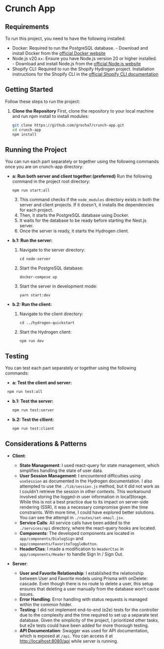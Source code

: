 # Crunch App

## Requirements
To run this project, you need to have the following installed:

- Docker: Required to run the PostgreSQL database. - Download and install Docker from the [official Docker website](https://www.docker.com/get-started)
- Node.js v20.x+: Ensure you have Node.js version 20 or higher installed. - Download and install Node.js from the [official Node.js website](https://nodejs.org/)
- Shopify CLI: Required to run the Shopify Hydrogen project. Installation instructions for the Shopify CLI in the [official Shopify CLI documentation](https://shopify.dev/apps/tools/cli)

## Getting Started
Follow these steps to run the project:

1. **Clone the Repository**
   First, clone the repository to your local machine and run npm install to install modules:
   ```bash
   git clone https://github.com/grocha7/crunch-app.git
   cd crunch-app
   npm install
   ```
   

## Running the Project

You can run each part separately or together using the following commands once you are on crunch-app directory:

- **a: Run both server and client together:(preferred)**
   Run the following command in the project root directory:
     
     ```
     npm run start:all
     ```
     
  3. This command checks if the `node_modules` directory exists in both the server and client projects. If it doesn't, it installs the dependencies for each project.
  4. Then, it starts the PostgreSQL database using Docker.
  5. It waits for the database to be ready before starting the Nest.js server.
  6. Once the server is ready, it starts the Hydrogen client.

     
- **b.1: Run the server:**
  1. Navigate to the server directory:
     ```
     cd node-server
     ```
  2. Start the PostgreSQL database:
     ```
     docker-compose up
     ```
  3. Start the server in development mode:
     ```
     yarn start:dev
     ```

- **b.2: Run the client:**
  1. Navigate to the client directory:
     ```
     cd ../hydrogen-quickstart
     ```
  2. Start the Hydrogen client:
     ```
     npm run dev
     ```
     
## Testing

You can test each part separately or together using the following commands:

- **a: Test the client and server:**
 ```bash
  npm run test:all
  ```
- **b.1: Test the server:**
  ```bash
  npm run test:server
  ```

- **b.2: Test the cllient:**
  ```bash
  npm run test:client
  ```

## Considerations & Patterns
- **Client**:
  - **State Management**: I used react-query for state management, which simplifies handling the state of user data.
  - **User Session Management**: I encountered difficulties using `useSession` as documented in the Hydrogen documentation. I also attempted to use the `./lib/session.js` method, but it did not work as I couldn’t retrieve the session in other contexts. This workaround involved storing the logged-in user information in localStorage. While this is not a best practice due to its impact on server-side rendering (SSR), it was a necessary compromise given the time constraints. With more time, I could have explored better solutions. You can see the attempt in `./routes/set-email.jsx`.
  - **Service Calls**: All service calls have been added to the `./services/api` directory, where the react-query hooks are located.
  - **Components**: The developed components are located in `app/components/DialogSign` and `app/components/FavoriteToggleButton`.
  - **HeaderCtas**: I made a modification to `HeaderCtas` in `app/components/Header` to handle Sign In / Sign Out.

- **Server**:
   - **User and Favorite Relationship**: I established the relationship between User and Favorite models using Prisma with onDelete: cascade. Even though there is no route to delete a user, this setup ensures that deleting a user manually from the database won’t cause issues.
   - **Error Handling**: Error handling with status requests is managed within the common folder.
   - **Testing**: I did not implement end-to-end (e2e) tests for the controller due to the complexity and the time required to set up a separate test database. Given the simplicity of the project, I prioritized other tasks, but e2e tests could have been added for more thorough testing.
   - **API Documentation**: Swagger was used for API documentation, which is exposed at `/api`. You can access it at [http://localhost:8080/api](http://localhost:8080/api) while server is running.


